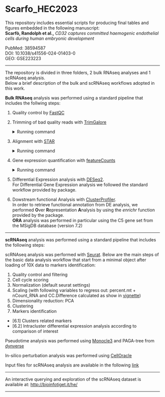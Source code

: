 # Scarfo_HEC2023

This repository includes essential scripts for producing final tables and figures embedded in the following manuscript:  
**Scarfò, Randolph et al.,** _CD32 captures committed haemogenic endothelial cells during human embryonic development_ 

PubMed: 38594587\
DOI:  10.1038/s41556-024-01403-0\
GEO:  GSE223223

---

The repository is divided in three folders, 2 bulk RNAseq analyses and 1 scRNAseq analysis.  
Below a brief description of the bulk and scRNAseq workflows adopted in this work.

**Bulk RNAseq** analysis was performed using a standard pipeline that includes the follwing steps:
1. Quality control by [FastQC](https://www.bioinformatics.babraham.ac.uk/projects/fastqc/)
2. Trimming of bad quality reads with [TrimGalore](https://www.bioinformatics.babraham.ac.uk/projects/trim_galore/)<details><summary>Running command</summary>trim_galore --quality 20 --fastqc --length 25 --output_dir {outdir} --paired {input.r1} {inout.r2}</details>
3. Alignment with [STAR](https://github.com/alexdobin/STAR)
    <details><summary>Running command</summary>
            "STAR " +
            "--runThreadN {threads} " +
            "--genomeDir {input.genome} " +
            "--readFilesIn {params.trim_seq} " +
            "--outSAMstrandField intronMotif " +
            "--outFileNamePrefix {params.aln_seq_prefix} " +
            "--outSAMtype BAM SortedByCoordinate " +
            "--outSAMmultNmax 1 " +
            "--outFilterMismatchNmax 10 " +
            "--outReadsUnmapped Fastx " +
            "--readFilesCommand zcat "
    </details>
4. Gene expression quantification with [featureCounts](https://academic.oup.com/bioinformatics/article/30/7/923/232889)
    <details><summary>Running command</summary>
            "featureCounts " +
            "-a {input.annot} " +
            "-o {output.fcount} " +
            "-g gene_name " +
            "-p -B -C " +
            "-s {params.strand} " +
            "--minOverlap 10 " +
            "-T {threads} " +
            "{input.bams} "
    </details>
5. Differential Expression analysis with [DESeq2](https://bioconductor.org/packages/release/bioc/html/DESeq2.html).  
    For Differential Gene Expression analysis we followed the standard workflow provided by package.  
   
6. Dowstream functional Analysis with [ClusterProfiler](https://bioconductor.org/packages/release/bioc/html/clusterProfiler.html).  
    In order to retrieve functional annotation from DE analysis, we performed **O**ver **R**epresentation **A**nalysis by using the _enrichr_ function provided by the package.  
    **ORA** analysis was performed in particular using the C5 gene set from the MSigDB database (version 7.2)

---
    
**scRNAseq** analysis was performed using a standard pipeline that includes the following steps:

scRNAseq analysis was performed with [Seurat](https://satijalab.org/seurat/). Below are the main steps of the basic data analysis workflow that start from a minimal object after loading of 10X data to markers identification:  

1. Quality control and filtering
2. Cell cycle scoring
3. Normalization (default seurat settings)
4. Scaling (with following variables to regress out: percent.mt + nCount_RNA and CC.Difference calculated as show in [vignette](https://satijalab.org/seurat/articles/cell_cycle_vignette.html#alternate-workflow-1))
4. Dimensionality reduction: PCA
5. Clustering
6. Markers identification

- [6.1] Clusters related markers
- [6.2] Intracluster differential expression analysis according to comparison of interest

Pseudotime analysis was performed using [Monocle3](http://cole-trapnell-lab.github.io/monocle3/) and PAGA-tree from [dynverse](https://dynverse.org/)

In-silico perturbation analysis was performed using [CellOracle](https://github.com/morris-lab/CellOracle)

Input files for scRNAseq analysis are available in the following [link](https://www.dropbox.com/sh/83dxrxqer8cl081/AAC8zALRuYRGh1mEe4lZuaHZa?dl=0)


---

An interactive querying and exploration of the scRNAseq dataset is available at:
http://bioinfotiget.it/he/

---




